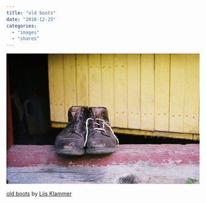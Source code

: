 ```yaml
---
title: "old boots"
date: "2010-12-25"
categories: 
  - "images"
  - "shares"
---
```


![](images/tumblr_ldxolnvleK1qz4vrlo1_640.jpg)

[old boots](http://www.flickr.com/photos/liis_klammer/4817061703/) by [Liis Klammer](http://flickr.com/photos/liis_klammer)
